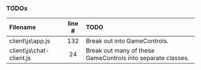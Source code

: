 ### TODOs
| Filename | line # | TODO
|:------|:------:|:------
| client\js\app.js | 132 | Break out into GameControls.
| client\js\chat-client.js | 24 | Break out many of these GameControls into separate classes.